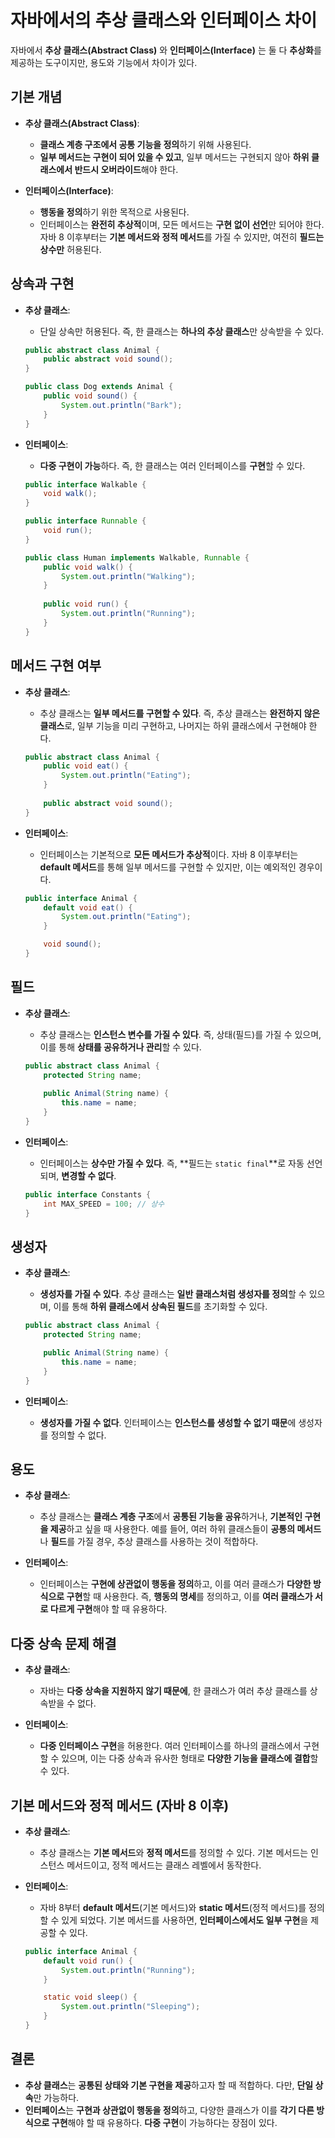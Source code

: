 # 자바에서의 추상 클래스와 인터페이스 차이

자바에서 **추상 클래스(Abstract Class)** 와 **인터페이스(Interface)** 는 둘 다 **추상화**를 제공하는 도구이지만, 용도와 기능에서 차이가 있다.

## **기본 개념**

- **추상 클래스(Abstract Class)**: 
  - **클래스 계층 구조에서 공통 기능을 정의**하기 위해 사용된다. 
  - **일부 메서드는 구현이 되어 있을 수 있고**, 일부 메서드는 구현되지 않아 **하위 클래스에서 반드시 오버라이드**해야 한다.
  
- **인터페이스(Interface)**: 
  - **행동을 정의**하기 위한 목적으로 사용된다. 
  - 인터페이스는 **완전히 추상적**이며, 모든 메서드는 **구현 없이 선언**만 되어야 한다. 자바 8 이후부터는 **기본 메서드와 정적 메서드**를 가질 수 있지만, 여전히 **필드는 상수만** 허용된다.

## **상속과 구현**

- **추상 클래스**: 
  - 단일 상속만 허용된다. 즉, 한 클래스는 **하나의 추상 클래스**만 상속받을 수 있다.
  
  ```java
  public abstract class Animal {
      public abstract void sound();
  }

  public class Dog extends Animal {
      public void sound() {
          System.out.println("Bark");
      }
  }
  ```

- **인터페이스**: 
  - **다중 구현이 가능**하다. 즉, 한 클래스는 여러 인터페이스를 **구현**할 수 있다.

  ```java
  public interface Walkable {
      void walk();
  }

  public interface Runnable {
      void run();
  }

  public class Human implements Walkable, Runnable {
      public void walk() {
          System.out.println("Walking");
      }
      
      public void run() {
          System.out.println("Running");
      }
  }
  ```

## **메서드 구현 여부**

- **추상 클래스**:
  - 추상 클래스는 **일부 메서드를 구현할 수 있다**. 즉, 추상 클래스는 **완전하지 않은 클래스**로, 일부 기능을 미리 구현하고, 나머지는 하위 클래스에서 구현해야 한다.

  ```java
  public abstract class Animal {
      public void eat() {
          System.out.println("Eating");
      }
      
      public abstract void sound();
  }
  ```

- **인터페이스**:
  - 인터페이스는 기본적으로 **모든 메서드가 추상적**이다. 자바 8 이후부터는 **default 메서드**를 통해 일부 메서드를 구현할 수 있지만, 이는 예외적인 경우이다.

  ```java
  public interface Animal {
      default void eat() {
          System.out.println("Eating");
      }

      void sound();
  }
  ```

## **필드**

- **추상 클래스**:
  - 추상 클래스는 **인스턴스 변수를 가질 수 있다**. 즉, 상태(필드)를 가질 수 있으며, 이를 통해 **상태를 공유하거나 관리**할 수 있다.

  ```java
  public abstract class Animal {
      protected String name;
      
      public Animal(String name) {
          this.name = name;
      }
  }
  ```

- **인터페이스**:
  - 인터페이스는 **상수만 가질 수 있다**. 즉, **필드는 `static final`**로 자동 선언되며, **변경할 수 없다**.

  ```java
  public interface Constants {
      int MAX_SPEED = 100; // 상수
  }
  ```

## **생성자**

- **추상 클래스**:
  - **생성자를 가질 수 있다**. 추상 클래스는 **일반 클래스처럼 생성자를 정의**할 수 있으며, 이를 통해 **하위 클래스에서 상속된 필드**를 초기화할 수 있다.

  ```java
  public abstract class Animal {
      protected String name;

      public Animal(String name) {
          this.name = name;
      }
  }
  ```

- **인터페이스**:
  - **생성자를 가질 수 없다**. 인터페이스는 **인스턴스를 생성할 수 없기 때문**에 생성자를 정의할 수 없다.

## **용도**

- **추상 클래스**:
  - 추상 클래스는 **클래스 계층 구조**에서 **공통된 기능을 공유**하거나, **기본적인 구현을 제공**하고 싶을 때 사용한다. 예를 들어, 여러 하위 클래스들이 **공통의 메서드**나 **필드**를 가질 경우, 추상 클래스를 사용하는 것이 적합하다.

- **인터페이스**:
  - 인터페이스는 **구현에 상관없이 행동을 정의**하고, 이를 여러 클래스가 **다양한 방식으로 구현**할 때 사용한다. 즉, **행동의 명세**를 정의하고, 이를 **여러 클래스가 서로 다르게 구현**해야 할 때 유용하다.

## **다중 상속 문제 해결**

- **추상 클래스**:
  - 자바는 **다중 상속을 지원하지 않기 때문에**, 한 클래스가 여러 추상 클래스를 상속받을 수 없다.

- **인터페이스**:
  - **다중 인터페이스 구현**을 허용한다. 여러 인터페이스를 하나의 클래스에서 구현할 수 있으며, 이는 다중 상속과 유사한 형태로 **다양한 기능을 클래스에 결합**할 수 있다.

## **기본 메서드와 정적 메서드 (자바 8 이후)**

- **추상 클래스**:
  - 추상 클래스는 **기본 메서드**와 **정적 메서드**를 정의할 수 있다. 기본 메서드는 인스턴스 메서드이고, 정적 메서드는 클래스 레벨에서 동작한다.

- **인터페이스**:
  - 자바 8부터 **default 메서드**(기본 메서드)와 **static 메서드**(정적 메서드)를 정의할 수 있게 되었다. 기본 메서드를 사용하면, **인터페이스에서도 일부 구현**을 제공할 수 있다.

  ```java
  public interface Animal {
      default void run() {
          System.out.println("Running");
      }

      static void sleep() {
          System.out.println("Sleeping");
      }
  }
  ```

## 결론

- **추상 클래스**는 **공통된 상태와 기본 구현을 제공**하고자 할 때 적합하다. 다만, **단일 상속**만 가능하다.
- **인터페이스**는 **구현과 상관없이 행동을 정의**하고, 다양한 클래스가 이를 **각기 다른 방식으로 구현**해야 할 때 유용하다. **다중 구현**이 가능하다는 장점이 있다.
